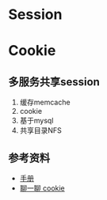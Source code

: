 # Session


# Cookie


## 多服务共享session
1. 缓存memcache
2. cookie
3. 基于mysql
4. 共享目录NFS

## 参考资料
* [手册](http://php.net/manual/zh/features.cookies.php)
* [聊一聊 cookie](https://segmentfault.com/a/1190000004556040)